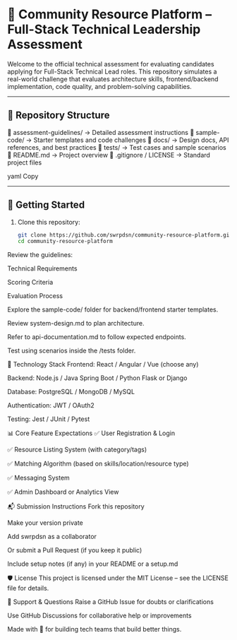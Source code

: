 # 🧠 Community Resource Platform – Full-Stack Technical Leadership Assessment

Welcome to the official technical assessment for evaluating candidates applying for Full-Stack Technical Lead roles. This repository simulates a real-world challenge that evaluates architecture skills, frontend/backend implementation, code quality, and problem-solving capabilities.

---

## 📂 Repository Structure

📁 assessment-guidelines/ → Detailed assessment instructions
📁 sample-code/ → Starter templates and code challenges
📁 docs/ → Design docs, API references, and best practices
📁 tests/ → Test cases and sample scenarios
📄 README.md → Project overview
📄 .gitignore / LICENSE → Standard project files

yaml
Copy

---

## 🚀 Getting Started

1. Clone this repository:
   ```bash
   git clone https://github.com/swrpdsn/community-resource-platform.git
   cd community-resource-platform
Review the guidelines:

Technical Requirements

Scoring Criteria

Evaluation Process

Explore the sample-code/ folder for backend/frontend starter templates.

Review system-design.md to plan architecture.

Refer to api-documentation.md to follow expected endpoints.

Test using scenarios inside the /tests folder.

🧪 Technology Stack
Frontend: React / Angular / Vue (choose any)

Backend: Node.js / Java Spring Boot / Python Flask or Django

Database: PostgreSQL / MongoDB / MySQL

Authentication: JWT / OAuth2

Testing: Jest / JUnit / Pytest

📊 Core Feature Expectations
✅ User Registration & Login

✅ Resource Listing System (with category/tags)

✅ Matching Algorithm (based on skills/location/resource type)

✅ Messaging System

✅ Admin Dashboard or Analytics View

📬 Submission Instructions
Fork this repository

Make your version private

Add swrpdsn as a collaborator

Or submit a Pull Request (if you keep it public)

Include setup notes (if any) in your README or a setup.md

🛡 License
This project is licensed under the MIT License – see the LICENSE file for details.

🤝 Support & Questions
Raise a GitHub Issue for doubts or clarifications

Use GitHub Discussions for collaborative help or improvements

Made with 💙 for building tech teams that build better things.